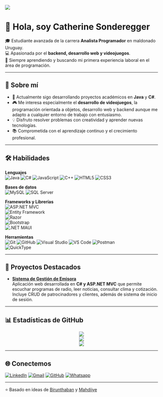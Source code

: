 ![](https://komarev.com/ghpvc/?username=CathGirL1&color=blue)

# 👋 Hola, soy Catherine Sonderegger  

🎓 Estudiante avanzada de la carrera **Analista Programador** en maldonado Uruguay.  
💻 Apasionada por el **backend, desarrollo web y videojuegos**.  
🚀 Siempre aprendiendo y buscando mi primera experiencia laboral en el área de programación.  

---

## 🔹 Sobre mí  
- 🌱 Actualmente sigo desarrollando proyectos académicos en **Java** y **C#**.  
- 🎮 Me interesa especialmente el **desarrollo de videojuegos**, la programación orientada a objetos, desarrollo web y backend aunque me adapto a cualquier entorno de trabajo con entusiasmo.  
- 💡 Disfruto resolver problemas con creatividad y aprender nuevas tecnologías.  
- 📚 Comprometida con el aprendizaje continuo y el crecimiento profesional.  

---

## 🛠️ Habilidades  

**Lenguajes**  
![Java](https://img.shields.io/badge/Java-ED8B00?style=for-the-badge&logo=java&logoColor=white)
![C#](https://img.shields.io/badge/C%23-239120?style=for-the-badge&logo=c-sharp&logoColor=white)
![JavaScript](https://img.shields.io/badge/JavaScript-F7DF1E?style=for-the-badge&logo=javascript&logoColor=black)
![C++](https://img.shields.io/badge/C++-00599C?style=for-the-badge&logo=c%2b%2b&logoColor=white)
![HTML5](https://img.shields.io/badge/HTML5-E34F26?style=for-the-badge&logo=html5&logoColor=white)
![CSS3](https://img.shields.io/badge/CSS3-1572B6?style=for-the-badge&logo=css3&logoColor=white)

**Bases de datos**  
![MySQL](https://img.shields.io/badge/MySQL-00000F?style=for-the-badge&logo=mysql&logoColor=white)
![SQL Server](https://img.shields.io/badge/SQL%20Server-CC2927?style=for-the-badge&logo=microsoftsqlserver&logoColor=white)

**Frameworks y Librerías**  
![ASP.NET MVC](https://img.shields.io/badge/ASP.NET%20MVC-5C2D91?style=for-the-badge&logo=.net&logoColor=white)  
![Entity Framework](https://img.shields.io/badge/Entity%20Framework-512BD4?style=for-the-badge&logo=.net&logoColor=white)  
![Razor](https://img.shields.io/badge/Razor-5C2D91?style=for-the-badge&logo=.net&logoColor=white)  
![Bootstrap](https://img.shields.io/badge/Bootstrap-7952B3?style=for-the-badge&logo=bootstrap&logoColor=white)  
![.NET MAUI](https://img.shields.io/badge/.NET%20MAUI-512BD4?style=for-the-badge&logo=.net&logoColor=white)

**Herramientas**  
![Git](https://img.shields.io/badge/Git-F05032?style=for-the-badge&logo=git&logoColor=white)
![GitHub](https://img.shields.io/badge/GitHub-181717?style=for-the-badge&logo=github&logoColor=white)
![Visual Studio](https://img.shields.io/badge/Visual%20Studio-5C2D91?style=for-the-badge&logo=visualstudio&logoColor=white)
![VS Code](https://img.shields.io/badge/VS%20Code-0078D4?style=for-the-badge&logo=visualstudiocode&logoColor=white)
![Postman](https://img.shields.io/badge/Postman-FF6C37?style=for-the-badge&logo=postman&logoColor=white)  
![QuickType](https://img.shields.io/badge/QuickType-009688?style=for-the-badge&logo=graphql&logoColor=white)


---

## 📂 Proyectos Destacados  

- **[Sistema de Gestión de Emisora](https://github.com/CathGirL1/Repositorio-Emisora)**  
  Aplicación web desarrollada en **C# y ASP.NET MVC** que permite escuchar programas de radio, leer noticias, consultar clima y cotización. Incluye CRUD de patrocinadores y clientes, además de sistema de inicio de sesión.  
 


---

## 📊 Estadísticas de GitHub  

<div align="center">

![](https://github-readme-stats.vercel.app/api?username=CathGirL1&theme=dracula&hide_border=false&include_all_commits=true&count_private=true)<br/>
![](https://github-readme-streak-stats.herokuapp.com/?user=CathGirL1&theme=dracula&hide_border=false)<br/>
![](https://github-readme-stats.vercel.app/api/top-langs/?username=CathGirL1&theme=dracula&hide_border=false&include_all_commits=true&count_private=true&layout=compact)

</div>

---

## 🌐 Conectemos  

[![LinkedIn](https://img.shields.io/badge/LinkedIn-0077B5?style=for-the-badge&logo=linkedin&logoColor=white)](https://www.linkedin.com/in/TuPerfilLinkedIn)
[![Gmail](https://img.shields.io/badge/Email-D14836?style=for-the-badge&logo=gmail&logoColor=white)](mailto:catherinesonderegger446@gmail.com)
[![GitHub](https://img.shields.io/badge/GitHub-181717?style=for-the-badge&logo=github&logoColor=white)](https://github.com/CathGirL1)
[![Whatsapp](https://img.shields.io/badge/WhatsApp-25D366?style=for-the-badge&logo=whatsapp&logoColor=white)](https://wa.me/598949650)


---
⭐️ Basado en ideas de [Birunthaban](https://github.com/Birunthaban) y [Mahdiiye](https://github.com/Mahdiiye) 
